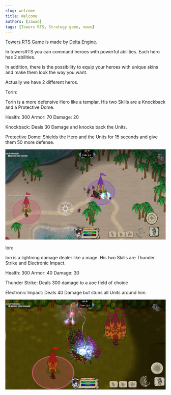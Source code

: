 ```yaml
---
slug: welcome
title: Welcome
authors: [Jawad]
tags: [Towers RTS, Strategy game, news]
---
```


[Towers RTS Game](https://towersgame.net/) is made by [Delta Engine](https://deltaengine.net/).

In towersRTS you can command heroes with powerful abilities. Each hero has 2 abilities. 

In addition, there is the possibility to equip your heroes with unique skins and make them look the way you want.

Actually we have 2 different heros.

Torin:

Torin is a more defensive Hero like a templar.
His two Skills are a Knockback and a Protective Dome.

Health:     300
Armor:     70
Damage:  20

Knockback:
Deals 30 Damage and knocks back the Units.

Protective Dome:
Shields the Hero and the Units for 15 seconds and give them 50 more defense.

![Docusaurus Plushie](/static/img/TorinUltSkill.jpg)

Ion:

Ion is a lightning damage dealer like a mage.
His two Skills are Thunder Strike and Electronic Impact.

Health:     300
Armor:     40
Damage:  30

Thunder Strike:
Deals 300 damage to a aoe field of choice

Electronic Impact:
Deals 40 Damage but stuns all Units around him.

![Docusaurus Plushie](/static/img/IonUlt.jpg)